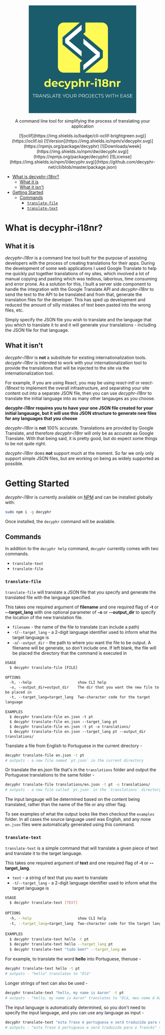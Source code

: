 <p align="center">
  <img src="assets/i18nr.png" width="350"/>
</p>

<p align="center">
  A command line tool for simplifying the process of translating your application
</p>

<p align="center">
  [![oclif](https://img.shields.io/badge/cli-oclif-brightgreen.svg)](https://oclif.io)
  [![Version](https://img.shields.io/npm/v/decyphr.svg)](https://npmjs.org/package/decyphr)
  [![Downloads/week](https://img.shields.io/npm/dw/decyphr.svg)](https://npmjs.org/package/decyphr)
  [![License](https://img.shields.io/npm/l/decyphr.svg)](https://github.com/decyphr-net/cli/blob/master/package.json)
</p>

- [What is decyphr-i18nr?](#what-is-decyphr-i18nr)
  - [What it is](#what-it-is)
  - [What it isn't](#what-it-isnt)
- [Getting Started](#getting-started)
  - [Commands](#commands)
    - [`translate-file`](#translate-file)
    - [`translate-text`](#translate-text)

# What is decyphr-i18nr?

## What it is

*decyphr-i18nr* is a command line tool built for the purpose of assisting developers with the process of creating translations for their apps.
During the development of some web applications I used Google Translate to help me quickly put together translations of my sites, which involved a lot of manual copying and pasting which was tedious, laborious, time consuming and error prone. As a solution for this, I built a server side component to handle the integration with the Google Translate API and *decyphr-i18nr* to send the text to the API to be translated and from that, generate the translation files for the developer. This has sped up development and reduced the amount of silly mistakes of text been pasted into the wrong files, etc.

Simply specify the JSON file you wish to translate and the language that you which to translate it to and it will generate your translations - including the JSON file for that language.

## What it isn't

*decyphr-i18nr* is **not** a substitute for existing internationalization tools. *decyphr-i18nr* is intended to work with your internationalization tool to provide the translations that will be injected to the site via the internationalization tool.

For example, if you are using React, you may be using *react-intl* or *react-i18next* to implement the overall infrastructure, and separating your site content out into a separate JSON file, then you can use *decyphr-i18nr* to translate the initial language into as many other langauges as you choose.

**decyphr-i18nr requires you to have your one JSON file created for your initial langauage, but it will use this JSON structure to generate new files for any languages that you choose**

*decyphr-i18nr* is **not** 100% accurate. Translations are provided by Google Translate, and therefore *decyphr-i18nr* will only be as accurate as Google Translate. With that being said, it is pretty good, but do expect some things to be not quite right.

*decyphr-i18nr* does **not** support much at the moment. So far we only only support simple JSON files, but are working on being as widely supported as possible.

# Getting Started

*decyphr-i18nr* is currently available on [NPM](https://www.npmjs.com/package/decyphr) and can be installed globally with:

```bash
sudo npm i -g decyphr
```

Once installed, the `decyphr` command will be available.

## Commands
In addition to the `decyphr help` command, `decyphr` currently comes with two commands.
- `translate-text`
- `translate-file`

### `translate-file`
`translate-file` will translate a JSON file that you specify and generate the translated file with the language specified.

This takes one required argument of **filename** and one required flag of **-t** or **--target_lang** with one optional parameter of **-o** or **--output_dir** to specify the location of the new translation file.
- `filename` - the name of the file to translate (can include a path)
- `-t`/`--target_lang` - a 2-digit language identifier used to inform what the target language is
- `-o`/`--output_dir` - the path to where you want the file to be output. A filename will be generate, so don't include one. If left blank, the file will be placed the directory that the command is executed in

```
USAGE
  $ decyphr translate-file [FILE]

OPTIONS
  -h, --help                     show CLI help
  -o, --output_dir=output_dir    The dir that you want the new file to be placed in
  -t, --target_lang=target_lang  Two-character code for the target language

EXAMPLES
  $ decyphr translate-file en.json -t pt
  $ decyphr translate-file en.json --target_lang pt
  $ decyphr translate-file en.json -t pt -o translations/
  $ decyphr translate-file en.json --target_lang pt --output_dir translations/
```

Translate a file from English to Portuguese in the current directory -
```bash
decyphr translate-file en.json -t pt
# outputs - a new file named `pt.json` in the current directory
```

Or translate the en.json file that's in the `translations` folder and output the Portuguese translations to the same folder -
```bash
decyphr translate-file translations/en.json -t pt -o translations/
# outputs - a new file called `pt.json` in the `translations` directory
```

The input langauge will be determined based on the content being translated, rather than the name of the file or any other flag.

To see examples of what the output looks like then checkout the `examples` folder. In all cases the source language used was English, and any none `en.json` files were automatically generated using this command.


### `translate-text`
`translate-text` is a simple command that will translate a given piece of text and translate it to the target language.

This takes one required argument of **text** and one required flag of **-t** or **--target_lang**.
- `text` - a string of text that you want to translate
- `-t`/`--target_lang` - a 2-digit language identifier used to inform what the target language is

```bash
USAGE
  $ decyphr translate-text [TEXT]

OPTIONS
  -h, --help                     show CLI help
  -t, --target_lang=target_lang  Two-character code for the target language

EXAMPLES
  $ decyphr translate-text hello -t pt
  $ decyphr translate-text hello --target_lang pt
  $ decyphr translate-text "tudo bem?" --target_lang en
```

For example, to translate the word **hello** into Portuguese, thenuse -
```bash
decyphr translate-text hello -t pt
# outputs - "hello" translates to "Olá"
```

Longer strings of text can also be used -
```bash
decyphr translate-text "hello, my name is Aaron" -t pt
# outputs - "hello, my name is Aaron" translates to "Olá, meu nome é Aaron"
```

The input language is automatically determined, so you don't need to specify the input language, and you can use any language as input -
```bash
decyphr translate-text "esta frase é portuguesa e será traduzida para o francês" -t fr
# outputs - "esta frase é portuguesa e será traduzida para o francês" translates to "cette phrase est portugaise et sera traduite en français"
```

